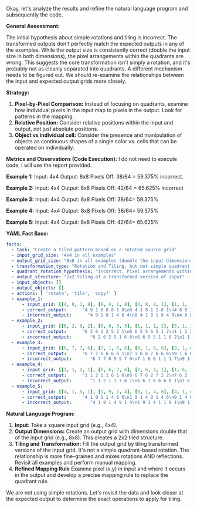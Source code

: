 Okay, let's analyze the results and refine the natural language program and subsequently the code.

**General Assessment:**

The initial hypothesis about simple rotations and tiling is incorrect. The transformed outputs don't perfectly match the expected outputs in any of the examples. While the output size is consistently correct (double the input size in both dimensions), the pixel arrangements within the quadrants are wrong. This suggests the core transformation isn't simply a rotation, and it's probably not as cleanly separated into quadrants. A different mechanism needs to be figured out. We should re-examine the relationships between the input and expected output grids more closely.

**Strategy:**

1.  **Pixel-by-Pixel Comparison:** Instead of focusing on quadrants, examine how individual pixels in the input map to pixels in the output. Look for patterns in the mapping.
2.  **Relative Position:** Consider relative positions within the input and output, not just absolute positions.
3. **Object vs individual cell:** Consider the presence and manipulation of objects as continuous shapes of a single color vs. cells that can be operated on individually.

**Metrics and Observations (Code Execution):**
I do not need to execute code, I will use the report provided.

**Example 1:**
Input: 4x4
Output: 8x8
Pixels Off: 38/64 = 59.375% incorrect.

**Example 2:**
Input: 4x4
Output: 8x8
Pixels Off: 42/64 = 65.625% incorrect

**Example 3:**
Input: 4x4
Output: 8x8
Pixels Off: 38/64= 59.375%

**Example 4:**
Input: 4x4
Output: 8x8
Pixels Off: 38/64= 59.375%

**Example 5:**
Input: 4x4
Output: 8x8
Pixels Off: 42/64= 65.625%

**YAML Fact Base:**


```yaml
facts:
  - task: "Create a tiled pattern based on a rotated source grid"
  - input_grid_size: "4x4 in all examples"
  - output_grid_size: "8x8 in all examples (double the input dimensions)"
  - transformation_type: "Rotation and Tiling, but not simple quadrant rotation"
  - quadrant_rotation_hypothesis: "Incorrect. Pixel arrangements within supposed quadrants do not match expected output."
  - output_structure: "2x2 tiling of a transformed version of input"
  - input_objects: []
  - output_objects: []
  - actions: [ 'rotate', 'tile', 'copy?' ]
  - example_1:
      - input_grid: [[4, 9, 1, 8], [8, 4, 1, 8], [4, 8, 8, 1], [1, 1, 1, 8]]
      - correct_output:      "4 9 1 8 8 8 1 8\n8 4 1 8 1 1 8 1\n4 8 8 1 9 4 8 1\n1 1 1 8 4 8 4 1\n8 1 1 1 1 4 8 4\n1 8 8 4 1 8 4 9\n8 1 4 8 1 8 1 1\n8 1 9 4 8 1 8 8"
      - incorrect_output:      "4 9 1 8 1 4 8 4\n8 4 1 8 1 8 4 9\n4 8 8 1 1 8 1 1\n1 1 1 8 8 1 8 8\n8 8 1 8 8 1 1 1\n1 1 8 1 1 8 8 4\n9 4 8 1 8 1 4 8\n4 8 4 1 8 1 9 4"
  - example_2:
      - input_grid: [[6, 2, 6, 2], [6, 6, 5, 5], [1, 1, 1, 2], [5, 1, 2, 1]]
      - correct_output:      "6 2 6 2 2 5 2 1\n6 6 5 5 6 5 1 2\n1 1 1 2 2 6 1 1\n5 1 2 1 6 6 1 5\n1 2 1 5 5 1 6 6\n2 1 1 1 1 1 6 2\n5 5 6 6 2 1 5 6\n2 6 2 6 1 2 5 2"
      - incorrect_output:       "6 2 6 2 5 1 6 6\n6 6 5 5 1 1 6 2\n1 1 1 2 2 1 5 6\n5 1 2 1 1 2 5 2\n2 5 2 1 1 2 1 5\n6 5 1 2 2 1 1 1\n2 6 1 1 5 5 6 6\n6 6 1 5 2 6 2 6"
  - example_3:
      - input_grid: [[6, 7, 7, 6], [7, 1, 6, 6], [9, 1, 6, 6], [9, 1, 6, 1]]
      - correct_output:      "6 7 7 6 6 6 6 1\n7 1 6 6 7 6 6 6\n9 1 6 6 7 1 1 1\n9 1 6 1 6 7 9 9\n1 6 1 9 9 9 7 6\n6 6 1 9 1 1 1 7\n6 6 1 7 6 6 6 7\n6 7 7 6 1 6 6 6"
      - incorrect_output:       "6 7 7 6 9 9 7 6\n7 1 6 6 1 1 1 7\n9 1 6 6 6 6 6 7\n9 1 6 1 1 6 6 6\n6 6 6 1 1 6 1 9\n7 6 6 6 6 6 1 9\n7 1 1 1 6 6 1 7\n6 7 9 9 6 7 7 6"
  - example_4:
      - input_grid: [[1, 1, 2, 1], [6, 6, 7, 6], [7, 6, 2, 1], [1, 6, 2, 6]]
      - correct_output:      "1 1 2 1 1 6 1 6\n6 6 7 6 2 7 2 2\n7 6 2 1 1 6 6 6\n1 6 2 6 1 6 7 1\n6 2 6 1 1 7 6 1\n1 2 6 7 6 6 6 1\n6 7 6 6 2 2 7 2\n1 2 1 1 6 1 6 1"
      - incorrect_output:       "1 1 2 1 1 7 6 1\n6 6 7 6 6 6 6 1\n7 6 2 1 2 2 7 2\n1 6 2 6 6 1 6 1\n1 6 1 6 6 2 6 1\n2 7 2 2 1 2 6 7\n1 6 6 6 6 7 6 6\n1 6 7 1 1 2 1 1"
  - example_5:
      - input_grid: [[4, 1, 9, 1], [1, 9, 1, 4], [9, 1, 4, 6], [4, 1, 6, 6]]
      - correct_output:      "4 1 9 1 1 4 6 6\n1 9 1 4 9 1 4 6\n9 1 4 6 1 9 1 1\n4 1 6 6 4 1 9 4\n6 6 1 4 4 9 1 4\n6 4 1 9 1 1 9 1\n4 1 9 1 6 4 1 9\n1 9 1 4 6 6 4 1"
      - incorrect_output:       "4 1 9 1 4 9 1 4\n1 9 1 4 1 1 9 1\n9 1 4 6 6 4 1 9\n4 1 6 6 6 6 4 1\n1 4 6 6 6 6 1 4\n9 1 4 6 6 4 1 9\n1 9 1 1 4 1 9 1\n4 1 9 4 1 9 1 4"
```


**Natural Language Program:**

1.  **Input:** Take a square input grid (e.g., 4x4).
2.  **Output Dimensions:** Create an output grid with dimensions double that of the input grid (e.g., 8x8). This creates a 2x2 tiled structure.
3.  **Tiling and Transformation:** Fill the output grid by tiling transformed versions of the input grid. It's not a simple quadrant-based rotation. The relationship is more fine-grained and mixes rotations AND reflections. Revisit all examples and perform manual mapping.
4.  **Refined Mapping Rule** Examine pixel (x,y) in input and where it occurs in the output and develop a precise mapping rule to replace the quadrant rule.

We are not using simple rotations. Let's revisit the data and look closer at the expected output to determine the exact operations to apply for tiling.
